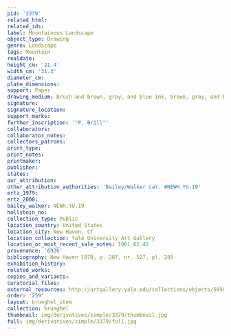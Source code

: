 ```yaml
---
pid: '3379'
related_html: 
related_ids: 
label: Mountainous Landscape
object_type: Drawing
genre: Landscape
tags: Mountain
realdate: 
height_cm: '21.4'
width_cm: '31.3'
diameter_cm: 
plate_dimensions: 
support: Paper
drawing_medium: Brush and brown, gray, and blue ink, brown, gray, and blue wash
signature: 
signature_location: 
support_marks: 
further_inscription: '"P. Brill"'
collaborators: 
collaborator_notes: 
collectors_patrons: 
print_type: 
print_notes: 
printmaker: 
publisher: 
states: 
our_attribution: 
other_attribution_authorities: 'Bailey/Walker cat. #NEWH.YU.19'
ertz_1979: 
ertz_2008: 
bailey_walker: NEWH.YU.19
hollstein_no: 
collection_type: Public
location_country: United States
location_city: New Haven, CT
location_collection: Yale University Art Gallery
location_or_most_recent_sale_notes: 1961.62.42
provenance: '6926'
bibliography: New Haven 1970, p. 287, nr. 527, pl. 285
exhibition_history: 
related_works: 
copies_and_variants: 
curatorial_files: 
external_resources: http://artgallery.yale.edu/collections/objects/58587
order: '259'
layout: brueghel_item
collection: brueghel
thumbnail: img/derivatives/simple/3379/thumbnail.jpg
full: img/derivatives/simple/3379/full.jpg
---
```

